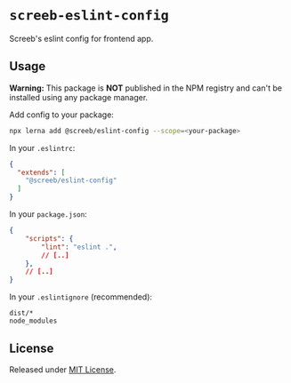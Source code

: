 # `screeb-eslint-config`

Screeb's eslint config for frontend app.

## Usage

**Warning:** This package is **NOT** published in the NPM registry and can't be installed using any package manager.

Add config to your package:

```bash
npx lerna add @screeb/eslint-config --scope=<your-package>
```

In your `.eslintrc`:

```json
{
  "extends": [
    "@screeb/eslint-config"
  ]
}
```

In your `package.json`:

```json
{
    "scripts": {
        "lint": "eslint .",
        // [..]
    },
    // [..]
}
```

In your `.eslintignore` (recommended):

```
dist/*
node_modules
```

## License

Released under [MIT License](../../LICENSE).